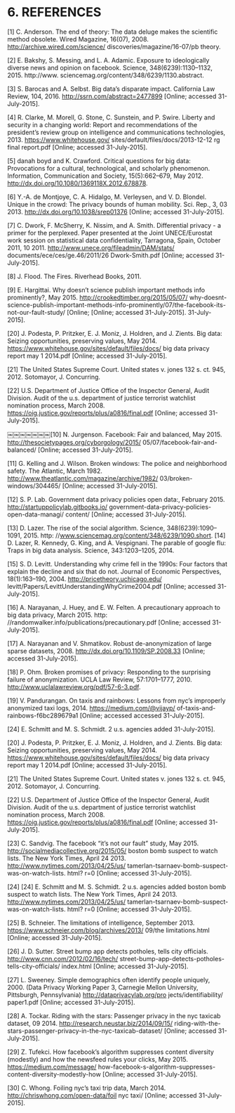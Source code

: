 # 6. REFERENCES[1] C. Anderson. The end of theory: The data deluge makes the scientific method obsolete. Wired Magazine, 16(07), 2008. http://archive.wired.com/science/ discoveries/magazine/16-07/pb theory.[2] E. Bakshy, S. Messing, and L. A. Adamic. Exposure to ideologically diverse news and opinion on facebook. Science, 348(6239):1130–1132, 2015. http://www. sciencemag.org/content/348/6239/1130.abstract.[3] S. Barocas and A. Selbst. Big data’s disparate impact. California Law Review, 104, 2016. http://ssrn.com/abstract=2477899 [Online; accessed 31-July-2015].[4] R. Clarke, M. Morell, G. Stone, C. Sunstein, andP. Swire. Liberty and security in a changing world: Report and recommendations of the president’s review group on intelligence and communications technologies, 2013. https://www.whitehouse.gov/ sites/default/files/docs/2013-12-12 rg final report.pdf [Online; accessed 31-July-2015].[5] danah boyd and K. Crawford. Critical questions for big data: Provocations for a cultural, technological, and scholarly phenomenon. Information, Communication and Society, 15(5):662–679, May 2012. http://dx.doi.org/10.1080/1369118X.2012.678878.[6] Y.-A. de Montjoye, C. A. Hidalgo, M. Verleysen, and V. D. Blondel. Unique in the crowd: The privacy bounds of human mobility. Sci. Rep., 3, 03 2013. http://dx.doi.org/10.1038/srep01376 [Online; accessed 31-July-2015].[7] C. Dwork, F. McSherry, K. Nissim, and A. Smith. Differential privacy - a primer for the perplexed. Paper presented at the Joint UNECE/Eurostat work session on statistical data confidentiality, Tarragona, Spain, October 2011, 10 2011. http://www.unece.org/fileadmin/DAM/stats/ documents/ece/ces/ge.46/2011/26 Dwork-Smith.pdf [Online; accessed 31-July-2015].[8] J. Flood. The Fires. Riverhead Books, 2011.[9] E. Hargittai. Why doesn’t science publish importantmethods info prominently?, May 2015.http://crookedtimber.org/2015/05/07/ why-doesnt-science-publish-important-methods-info-prominently/07/the-facebook-its-not-our-fault-study/ [Online; [Online; accessed 31-July-2015].31-July-2015].[20] J. Podesta, P. Pritzker, E. J. Moniz, J. Holdren, andJ. Zients. Big data: Seizing opportunities, preserving values, May 2014. https://www.whitehouse.gov/sites/default/files/docs/ big data privacy report may 1 2014.pdf [Online; accessed 31-July-2015].[21] The United States Supreme Court. United states v. jones 132 s. ct. 945, 2012. Sotomayor, J. Concurring.[22] U.S. Department of Justice Office of the Inspector General, Audit Division. Audit of the u.s. department of justice terrorist watchlist nomination process, March 2008. https://oig.justice.gov/reports/plus/a0816/final.pdf [Online; accessed 31-July-2015].￼￼￼￼￼￼￼[10] N. Jurgenson. Facebook: Fair and balanced, May 2015. http://thesocietypages.org/cyborgology/2015/ 05/07/facebook-fair-and-balanced/ [Online; accessed 31-July-2015].[11] G. Kelling and J. Wilson. Broken windows: The police and neighborhood safety. The Atlantic, March 1982. http://www.theatlantic.com/magazine/archive/1982/ 03/broken-windows/304465/ [Online; accessed 31-July-2015].[12] S. P. Lab. Government data privacy policies open data:, February 2015. http://startuppolicylab.gitbooks.io/ government-data-privacy-policies-open-data-managi/ content/ [Online; accessed 31-July-2015].[13] D. Lazer. The rise of the social algorithm. Science, 348(6239):1090–1091, 2015. http: //www.sciencemag.org/content/348/6239/1090.short.[14] D. Lazer, R. Kennedy, G. King, and A. Vespignani. The parable of google flu: Traps in big data analysis. Science, 343:1203–1205, 2014.[15] S. D. Levitt. Understanding why crime fell in the 1990s: Four factors that explain the decline and six that do not. Journal of Economic Perspectives, 18(1):163–190, 2004. http://pricetheory.uchicago.edu/ levitt/Papers/LevittUnderstandingWhyCrime2004.pdf [Online; accessed 31-July-2015].[16] A. Narayanan, J. Huey, and E. W. Felten. A precautionary approach to big data privacy, March 2015. http: //randomwalker.info/publications/precautionary.pdf [Online; accessed 31-July-2015].[17] A. Narayanan and V. Shmatikov. Robust de-anonymization of large sparse datasets, 2008. http://dx.doi.org/10.1109/SP.2008.33 [Online; accessed 31-July-2015].[18] P. Ohm. Broken promises of privacy: Responding to the surprising failure of anonymization. UCLA Law Review, 57:1701–1777, 2010. http://www.uclalawreview.org/pdf/57-6-3.pdf.[19] V. Pandurangan. On taxis and rainbows: Lessons from nyc’s improperly anonymized taxi logs, 2014. https://medium.com/@vijayp/ of-taxis-and-rainbows-f6bc289679a1 [Online; accessedaccessed 31-July-2015].[24] E. Schmitt and M. S. Schmidt. 2 u.s. agencies added 31-July-2015].[20] J. Podesta, P. Pritzker, E. J. Moniz, J. Holdren, andJ. Zients. Big data: Seizing opportunities, preserving values, May 2014. https://www.whitehouse.gov/sites/default/files/docs/ big data privacy report may 1 2014.pdf [Online; accessed 31-July-2015].[21] The United States Supreme Court. United states v. jones 132 s. ct. 945, 2012. Sotomayor, J. Concurring.[22] U.S. Department of Justice Office of the Inspector General, Audit Division. Audit of the u.s. department of justice terrorist watchlist nomination process, March 2008. https://oig.justice.gov/reports/plus/a0816/final.pdf [Online; accessed 31-July-2015].[23] C. Sandvig. The facebook “it’s not our fault” study, May 2015. http://socialmediacollective.org/2015/05/boston bomb suspect to watch lists. The New York Times, April 24 2013. http://www.nytimes.com/2013/04/25/us/ tamerlan-tsarnaev-bomb-suspect-was-on-watch-lists. html? r=0 [Online; accessed 31-July-2015].[24] [24] E. Schmitt and M. S. Schmidt. 2 u.s. agencies added boston bomb suspect to watch lists. The New York Times, April 24 2013. http://www.nytimes.com/2013/04/25/us/ tamerlan-tsarnaev-bomb-suspect-was-on-watch-lists. html? r=0 [Online; accessed 31-July-2015].[25] B. Schneier. The limitations of intelligence, September 2013. https://www.schneier.com/blog/archives/2013/ 09/the limitations.html [Online; accessed 31-July-2015].[26] J. D. Sutter. Street bump app detects potholes, tells city officials. http://www.cnn.com/2012/02/16/tech/ street-bump-app-detects-potholes-tells-city-officials/ index.html [Online; accessed 31-July-2015].[27] L. Sweeney. Simple demographics often identify people uniquely, 2000. (Data Privacy Working Paper 3, Carnegie Mellon University, Pittsburgh, Pennsylvania) http://dataprivacylab.org/pro jects/identifiability/ paper1.pdf [Online; accessed 31-July-2015].[28] A. Tockar. Riding with the stars: Passenger privacy inthe nyc taxicab dataset, 09 2014. http://research.neustar.biz/2014/09/15/ riding-with-the-stars-passenger-privacy-in-the-nyc-taxicab-dataset/ [Online; accessed 31-July-2015].[29] Z. Tufekci. How facebook’s algorithm suppressescontent diversity (modestly) and how the newsfeedrules your clicks, May 2015.https://medium.com/message/ how-facebook-s-algorithm-suppresses-content-diversity-modestly-how [Online; accessed 31-July-2015].[30] C. Whong. Foiling nyc’s taxi trip data, March 2014. http://chriswhong.com/open-data/foil nyc taxi/ [Online; accessed 31-July-2015].